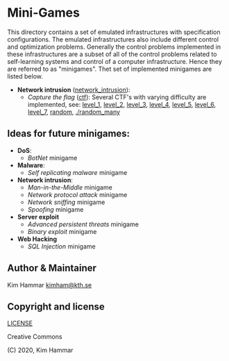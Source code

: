 # Mini-Games

This directory contains a set of emulated infrastructures with specification configurations. 
The emulated infrastructures also include different control and optimization problems. 
Generally the control problems implemented in these infrastructures are a subset of all of the control problems
related to self-learning systems and control of a computer infrastructure. Hence they are referred to as "minigames".
Thet set of implemented minigames are listed below.

- **Network intrusion** ([network_intrusion](./network_intrusion)):
     - *Capture the flag* ([ctf](./network_intrusion/ctf)): Several CTF's with varying difficulty are implemented, see: [level_1](./network_intrusion/ctf/001/level_1), [level_2](./network_intrusion/ctf/001/level_2), [level_3](./network_intrusion/ctf/001/level_3), [level_4](./network_intrusion/ctf/001/level_4), [level_5](./network_intrusion/ctf/001/level_5), [level_6](./network_intrusion/ctf/001/level_6), [level_7](./network_intrusion/ctf/001/level_7), [random](./network_intrusion/ctf/001/random), [./random_many](./network_intrusion/ctf/001/random_many)
          
## Ideas for future minigames: 

- **DoS**: 
     - *BotNet* minigame
- **Malware**: 
     - *Self replicating malware* minigame
- **Network intrusion**:
     - *Man-in-the-Middle* minigame
     - *Network protocol attack* minigame
     - *Network sniffing* minigame
     - *Spoofing* minigame                    
- **Server exploit**
     - *Advanced persistent threats* minigame
     - *Binary exploit* minigame          
- **Web Hacking**     
     - *SQL Injection* minigame     

## Author & Maintainer

Kim Hammar <kimham@kth.se>

## Copyright and license

[LICENSE](../../LICENSE.md)

Creative Commons

(C) 2020, Kim Hammar